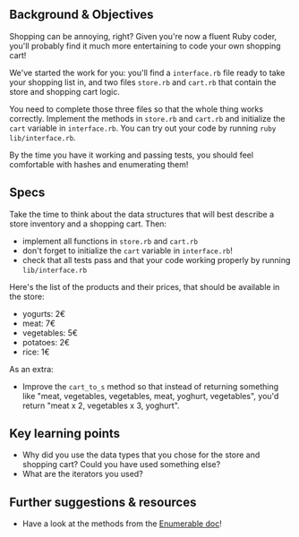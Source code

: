 ## Background & Objectives

Shopping can be annoying, right? Given you're now a fluent Ruby coder, you'll probably find it much more entertaining to code your own shopping cart!

We've started the work for you: you'll find a `interface.rb` file ready to take your shopping list in, and two files `store.rb` and `cart.rb` that contain the store and shopping cart logic.

You need to complete those three files so that the whole thing works correctly. Implement the methods in `store.rb` and `cart.rb` and initialize the `cart` variable in `interface.rb`.
You can try out your code by running `ruby lib/interface.rb`.

By the time you have it working and passing tests, you should feel comfortable with hashes and enumerating them!

## Specs

Take the time to think about the data structures that will best describe a store inventory and a shopping cart. Then:

- implement all functions in `store.rb` and `cart.rb`
- don't forget to initialize the `cart` variable in `interface.rb`!
- check that all tests pass and that your code working properly by running `lib/interface.rb`

Here's the list of the products and their prices, that should be available in the store:
- yogurts: 2€
- meat: 7€
- vegetables: 5€
- potatoes: 2€
- rice: 1€

As an extra:

- Improve the `cart_to_s` method so that instead of returning something like
"meat, vegetables, vegetables, meat, yoghurt, vegetables", you'd return
"meat x 2, vegetables x 3, yoghurt".

## Key learning points

* Why did you use the data types that you chose for the store and shopping cart? Could you have used something else?
* What are the iterators you used?

## Further suggestions & resources

* Have a look at the methods from the [Enumerable doc](http://ruby-doc.org/core-2.5.3/Enumerable.html)!
